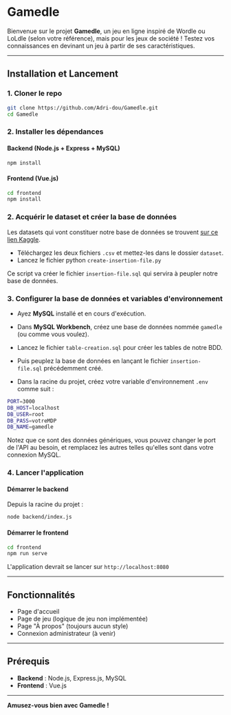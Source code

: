 # Gamedle

Bienvenue sur le projet **Gamedle**, un jeu en ligne inspiré de Wordle ou LoLdle (selon votre référence), mais pour les jeux de société ! Testez vos connaissances en devinant un jeu à partir de ses caractéristiques.

---

## Installation et Lancement

### 1. Cloner le repo
```sh
git clone https://github.com/Adri-dou/Gamedle.git
cd Gamedle
```

### 2️. Installer les dépendances
#### Backend (Node.js + Express + MySQL)
```bash
npm install
```
#### Frontend (Vue.js)
```bash
cd frontend
npm install
```

### 2. Acquérir le dataset et créer la base de données
Les datasets qui vont constituer notre base de données se trouvent [sur ce lien Kaggle](https://www.kaggle.com/datasets/joebeachcapital/board-games).
- Téléchargez les deux fichiers `.csv` et mettez-les dans le dossier `dataset`.
- Lancez le fichier python `create-insertion-file.py`

Ce script va créer le fichier `insertion-file.sql` qui servira à peupler notre base de données.

### 3️. Configurer la base de données et variables d'environnement
- Ayez **MySQL** installé et en cours d'exécution.
- Dans **MySQL Workbench**, créez une base de données nommée `gamedle` (ou comme vous voulez).
- Lancez le fichier `table-creation.sql` pour créer les tables de notre BDD.
- Puis peuplez la base de données en lançant le fichier `insertion-file.sql` précédemment créé.

- Dans la racine du projet, créez votre variable d'environnement `.env` comme suit :
```bash
PORT=3000
DB_HOST=localhost
DB_USER=root
DB_PASS=votreMDP
DB_NAME=gamedle
```
Notez que ce sont des données génériques, vous pouvez changer le port de l'API au besoin, et remplacez les autres telles qu'elles sont dans votre connexion MySQL.

### 4️. Lancer l'application
#### Démarrer le backend
Depuis la racine du projet :
```bash
node backend/index.js
```
#### Démarrer le frontend
```bash
cd frontend
npm run serve
```

L'application devrait se lancer sur `http://localhost:8080`

---

## Fonctionnalités
- Page d'accueil
- Page de jeu (logique de jeu non implémentée)
- Page "À propos" (toujours aucun style)
- Connexion administrateur (à venir)

---

## Prérequis
- **Backend** : Node.js, Express.js, MySQL
- **Frontend** : Vue.js

---

**Amusez-vous bien avec Gamedle !**


